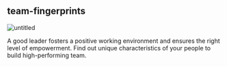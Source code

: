 ## team-fingerprints

![untitled](https://teamfingerprints.selleo.com/fingerprints.logo.png)

A good leader fosters a positive working environment and ensures the right level of empowerment. Find out unique characteristics of your people to build high-performing team.
